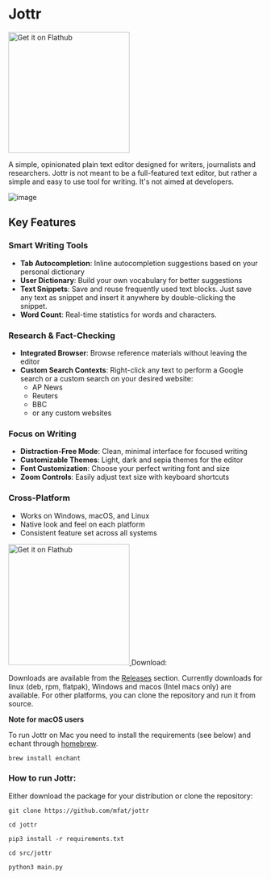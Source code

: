 
# Jottr

<a href='https://flathub.org/apps/io.github.mfat.jottr'>
    <img width='240' alt='Get it on Flathub' src='https://flathub.org/api/badge?locale=en'/>
  </a>

A simple, opinionated plain text editor designed for writers, journalists and researchers. Jottr is not meant to be a full-featured text editor, but rather a simple and easy to use tool for writing. It's not aimed at developers.

![image](https://github.com/user-attachments/assets/ee7b18fc-73cc-4f0b-a8bf-6508dd67defa)


## Key Features

### Smart Writing Tools
- **Tab Autocompletion**: Inline autocompletion suggestions based on your personal dictionary
- **User Dictionary**: Build your own vocabulary for better suggestions
- **Text Snippets**: Save and reuse frequently used text blocks. Just save any text as snippet and insert it anywhere by double-clicking the snippet.
- **Word Count**: Real-time statistics for words and characters.

### Research & Fact-Checking
- **Integrated Browser**: Browse reference materials without leaving the editor
- **Custom Search Contexts**: Right-click any text to perform a Google search or a custom search on your desired website:
  - AP News
  - Reuters
  - BBC
  - or any custom websites
    
### Focus on Writing
- **Distraction-Free Mode**: Clean, minimal interface for focused writing
- **Customizable Themes**: Light, dark and sepia themes for the editor
- **Font Customization**: Choose your perfect writing font and size
- **Zoom Controls**: Easily adjust text size with keyboard shortcuts

### Cross-Platform
- Works on Windows, macOS, and Linux
- Native look and feel on each platform
- Consistent feature set across all systems


<a href='https://flathub.org/apps/io.github.mfat.jottr'>
    <img width='240' alt='Get it on Flathub' src='https://flathub.org/api/badge?locale=en'/>
  </a

      
### Download:

Downloads are available from the [Releases](https://github.com/mfat/jottr/releases) section.
Currently downloads for linux (deb, rpm, flatpak), Windows and macos (Intel macs only) are available.
For other platforms, you can clone the repository and run it from source.


**Note for macOS users** 

To run Jottr on Mac you need to install the requirements (see below) and echant through [homebrew](https://brew.sh/).

`brew install enchant`

### How to run Jottr:

Either download the package for your distribution or clone the repository:

`git clone https://github.com/mfat/jottr`

`cd jottr`

`pip3 install -r requirements.txt`

`cd src/jottr`

`python3 main.py`
